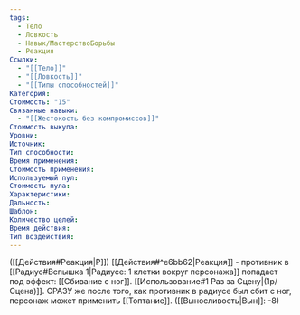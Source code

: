 ```yaml
---
tags:
  - Тело
  - Ловкость
  - Навык/МастерствоБорьбы
  - Реакция
Ссылки:
  - "[[Тело]]"
  - "[[Ловкость]]"
  - "[[Типы способностей]]"
Категория: 
Стоимость: "15"
Связанные навыки:
  - "[[Жестокость без компромиссов]]"
Стоимость выкупа:
Уровни:
Источник:
Тип способности:
Время применения:
Стоимость применения:
Используемый пул:
Стоимость пула:
Характеристики:
Дальность:
Шаблон:
Количество целей:
Время действия:
Тип воздействия:
---
```

([[Действия#Реакция|Р]]) [[Действия#^e6bb62|Реакция]] - противник в [[Радиус#Вспышка 1|Радиусе: 1 клетки вокруг персонажа]] попадает под эффект: [[Сбивание с ног]]. [[Использование#1 Раз за Сцену|(1р/Сцена)]]. СРАЗУ же после того, как противник в радиусе был сбит с ног, персонаж может применить [[Топтание]].   ([[Выносливость|Вын]]: -8)